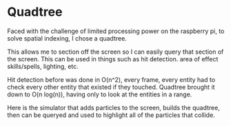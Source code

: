 # Quadtree

Faced with the challenge of limited processing power on the raspberry pi, to solve spatial indexing, I chose a quadtree.

This allows me to section off the screen so I can easily query that section of the screen.
This can be used in things such as hit detection. area of effect skills/spells, lighting, etc.

Hit detection before was done in O(n^2), every frame, every entity had to check every other entity that existed if they touched.
Quadtree brought it down to O(n log(n)), having only to look at the entities in a range.

Here is the simulator that adds particles to the screen, builds the quadtree, then can be queryed and used to highlight all of the particles that collide. 
